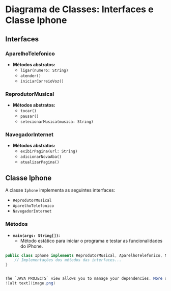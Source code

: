 <!-- @format -->

# Diagrama de Classes: Interfaces e Classe Iphone

## Interfaces

### AparelhoTelefonico

- **Métodos abstratos:**
  - `ligar(numero: String)`
  - `atender()`
  - `iniciarCorreioVoz()`

### ReprodutorMusical

- **Métodos abstratos:**
  - `tocar()`
  - `pausar()`
  - `selecionarMusica(musica: String)`

### NavegadorInternet

- **Métodos abstratos:**
  - `exibirPagina(url: String)`
  - `adicionarNovaAba()`
  - `atualizarPagina()`

## Classe Iphone

A classe `Iphone` implementa as seguintes interfaces:

- `ReprodutorMusical`
- `AparelhoTelefonico`
- `NavegadorInternet`

### Métodos

- **`main(args: String[])`:**
  - Método estático para iniciar o programa e testar as funcionalidades do iPhone.

```java
public class Iphone implements ReprodutorMusical, AparelhoTelefonico, NavegadorInternet {
    // Implementações dos métodos das interfaces...
}


The `JAVA PROJECTS` view allows you to manage your dependencies. More details can be found [here](https://github.com/microsoft/vscode-java-dependency#manage-dependencies).
![alt text](image.png)
```

